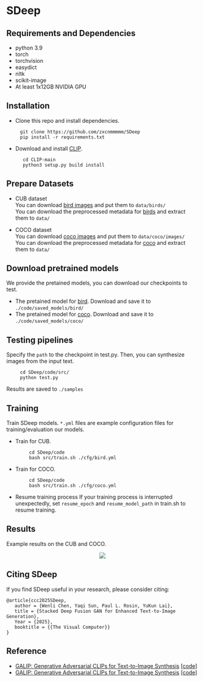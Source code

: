 # SDeep 
## Requirements and Dependencies
- python 3.9
- torch 
- torchvision
- easydict
- nltk
- scikit-image
- At least 1x12GB NVIDIA GPU

## Installation
 - Clone this repo and install dependencies.
  ```
       git clone https://github.com/zxcnmmmmm/SDeep
       pip install -r requirements.txt
  ```
- Download and install [CLIP](https://github.com/openai/CLIP).
```
      cd CLIP-main
      python3 setup.py build install
  ```
  
## Prepare Datasets
- CUB dataset  
You can download [bird images](http://www.vision.caltech.edu/visipedia/CUB-200-2011.html) and put them to ```data/birds/```  
You can download the preprocessed metadata for [birds](https://drive.google.com/file/d/1I6ybkR7L64K8hZOraEZDuHh0cCJw5OUj/view?usp=sharing) and extract them to ```data/```  

- COCO dataset  
You can download [coco images](http://cocodataset.org/#download) and put them to ```data/coco/images/```  
You can download the preprocessed metadata for [coco](https://drive.google.com/file/d/15Fw-gErCEArOFykW3YTnLKpRcPgI_3AB/view?usp=sharing) and extract them to ```data/```    

## Download pretrained models
We provide the pretained models, you can download our checkpoints to test.  
- The pretained model for [bird](https://pan.baidu.com/s/1fJJvURofSG6-N5D4IuVK9g). Download and save it to  ```./code/saved_models/bird/```  
- The pretained model for [coco](https://pan.baidu.com/s/1fJJvURofSG6-N5D4IuVK9g). Download and save it to  ```./code/saved_models/coco/```  

## Testing pipelines
Specify the ```path``` to the checkpoint in test.py. Then, you can synthesize images from the input text. 
  ```
       cd SDeep/code/src/
       python test.py 
  ```
Results are saved to ```./samples``` 

## Training
Train SDeep models. ```*.yml``` files are example configuration files for training/evaluation our models.
- Train for CUB.
  ```
       cd SDeep/code
       bash src/train.sh ./cfg/bird.yml
  ```
- Train for COCO.
  ```
       cd SDeep/code
       bash src/train.sh ./cfg/coco.yml
  ```
- Resume training process
If your training process is interrupted unexpectedly, set ```resume_epoch``` and ```resume_model_path``` in train.sh to resume training.

## Results 
Example results on the CUB and COCO.
<div align="center">
  <img src=https://github.com/zxcnmmmmm/SDeep/blob/main/github-domo.jpg>
</div>

## Citing SDeep
If you find SDeep useful in your research, please consider citing:
  ```
  @article{ccc2025SDeep,
     author = {Wenli Chen, Yaqi Sun, Paul L. Rosin, YuKun Lai},
     title = {Stacked Deep Fusion GAN for Enhanced Text-to-Image Generation},
     Year = {2025},
     booktitle = {{The Visual Computer}}
  }
  ```
## Reference
- [GALIP: Generative Adversarial CLIPs for Text-to-Image Synthesis](https://arxiv.org/abs/2301.12959) [[code]](https://github.com/tobran/GALIP)
- [GALIP: Generative Adversarial CLIPs for Text-to-Image Synthesis](https://arxiv.org/abs/2301.12959) [[code]](https://github.com/tobran/GALIP)
